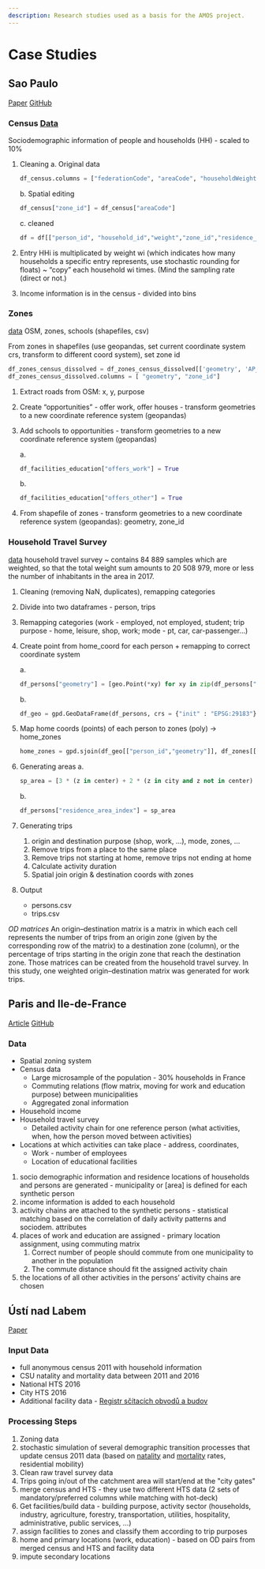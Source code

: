 ```yaml
---
description: Research studies used as a basis for the AMOS project.
---
```


# Case Studies

## Sao Paulo

[Paper](https://www.research-collection.ethz.ch/bitstream/handle/20.500.11850/429951/ab1545.pdf?sequence=1\&isAllowed=y) [GitHub](https://github.com/eqasim-org/sao\_paulo/blob/master/docs/howto.md)

### Census [Data](https://centrodametropole.fflch.usp.br/en/download-de-dados?f%5B0%5D=facets\_temas%3Ademographic%20census%202010\&f%5B1%5D=facets\_tipos%3Ano%20cartographic\&busca\_geral=\&items\_per\_page=20)

Sociodemographic information of people and households (HH) - scaled to 10%

1.  Cleaning a. Original data

    ```py
    df_census.columns = ["federationCode", "areaCode", "householdWeight", "metropolitanRegion", "personNumber", "gender", "age", "goingToSchool", "employment", "onLeave", "helpsInWork", "farmWork", "householdIncome", "motorcycleAvailability", "carAvailability", "numberOfMembers"]
    ```

    b. Spatial editing

    ```py
    df_census["zone_id"] = df_census["areaCode"] 
    ```

    c. cleaned

    ```py
    df = df[["person_id", "household_id","weight","zone_id","residence_area_index","age", "sex", "employment", "binary_car_availability","household_size", "household_income"]]
    ```
2. Entry HHi is multiplicated by weight wi (which indicates how many households a specific entry represents, use stochastic rounding for floats) \~ “copy” each household wi times. (Mind the sampling rate (direct or not.)
3. Income information is in the census - divided into bins

### Zones

[data](https://drive.google.com/file/d/1TdXEfwruBDYorcf9E7yG8kPI6yMfjV5O/view) OSM, zones, schools (shapefiles, csv)

From zones in shapefiles (use geopandas, set current coordinate system crs, transform to different coord system), set zone id

```py
df_zones_census_dissolved = df_zones_census_dissolved[['geometry', 'AP_2010_CH']]
df_zones_census_dissolved.columns = [ "geometry", "zone_id"]
```

1. Extract roads from OSM: x, y, purpose
2. Create “opportunities” - offer work, offer houses - transform geometries to a new coordinate reference system (geopandas)
3.  Add schools to opportunities - transform geometries to a new coordinate reference system (geopandas)

    a.

    ```py
    df_facilities_education["offers_work"] = True
    ```

    b.

    ```py
    df_facilities_education["offers_other"] = True
    ```
4. From shapefile of zones - transform geometries to a new coordinate reference system (geopandas): geometry, zone\_id

### Household Travel Survey

[data](https://transparencia.metrosp.com.br/dataset/pesquisa-origem-e-destino/resource/4362eaa3-c0aa-410a-a32b-37355c091075) household travel survey \~ contains 84 889 samples which are weighted, so that the total weight sum amounts to 20 508 979, more or less the number of inhabitants in the area in 2017.

1. Cleaning (removing NaN, duplicates), remapping categories
2. Divide into two dataframes - person, trips
3. Remapping categories (work - employed, not employed, student; trip purpose - home, leisure, shop, work; mode - pt, car, car-passenger...)
4.  Create point from home\_coord for each person + remapping to correct coordinate system

    a.

    ```py
    df_persons["geometry"] = [geo.Point(*xy) for xy in zip(df_persons["homeCoordX"], df_persons["homeCoordY"])]
    ```

    b.

    ```py
    df_geo = gpd.GeoDataFrame(df_persons, crs = {"init" : "EPSG:29183"})
    ```
5.  Map home coords (points) of each person to zones (poly) -> home\_zones

    ```py
    home_zones = gpd.sjoin(df_geo[["person_id","geometry"]], df_zones[["zone_id","geometry"]], op = "within",how="left")
    ```
6.  Generating areas a.

    ```py
    sp_area = [3 * (z in center) + 2 * (z in city and z not in center) + 1 * (z in region and z not in city) for z in zone_id] 
    ```

    b.

    ```py
    df_persons["residence_area_index"] = sp_area
    ```
7. Generating trips
   1. origin and destination purpose (shop, work, ...), mode, zones, …
   2. Remove trips from a place to the same place
   3. Remove trips not starting at home, remove trips not ending at home
   4. Calculate activity duration
   5. Spatial join origin & destination coords with zones
8. Output
   * persons.csv
   * trips.csv

_OD matrices_ An origin–destination matrix is a matrix in which each cell represents the number of trips from an origin zone (given by the corresponding row of the matrix) to a destination zone (column), or the percentage of trips starting in the origin zone that reach the destination zone. Those matrices can be created from the household travel survey. In this study, one weighted origin–destination matrix was generated for work trips.

## Paris and Ile-de-France

[Article](https://www.sciencedirect.com/science/article/pii/S0968090X21003016) [GitHub](https://github.com/eqasim-org/ile-de-france/blob/develop/docs/population.md)

### Data

* Spatial zoning system
* Census data
  * Large microsample of the population - 30% households in France
  * Commuting relations (flow matrix, moving for work and education purpose) between municipalities
  * Aggregated zonal information
* Household income
* Household travel survey
  * Detailed activity chain for one reference person (what activities, when, how the person moved between activities)
* Locations at which activities can take place - address, coordinates,
  * Work - number of employees
  * Location of educational facilities

1. socio demographic information and residence locations of households and persons are generated - municipality or \[area] is defined for each synthetic person
2. income information is added to each household
3. activity chains are attached to the synthetic persons - statistical matching based on the correlation of daily activity patterns and sociodem. attributes
4. places of work and education are assigned - primary location assignment, using commuting matrix
   1. Correct number of people should commute from one municipality to another in the population
   2. The commute distance should fit the assigned activity chain
5. the locations of all other activities in the persons’ activity chains are chosen

## Ústí nad Labem

[Paper](https://www.researchgate.net/publication/357836049\_Synthetic\_Population\_Generator\_for\_Activity-Based\_Travel\_Demand\_Models)

### Input Data

* full anonymous census 2011 with household information
* CSU natality and mortality data between 2011 and 2016
* National HTS 2016
* City HTS 2016
* Additional facility data - [Registr sčítacích obvodů a budov](https://www.czso.cz/csu/rso/registr\_scitacich\_obvodu)

### Processing Steps

1. Zoning data
2. stochastic simulation of several demographic transition processes that update census 2011 data (based on [natality](https://www.czso.cz/csu/czso/porodnost-a-plodnost-2011-2015) and [mortality](https://www.czso.cz/csu/czso/umrtnostni-tabulky-metodika) rates, residential mobility)
3. Clean raw travel survey data
4. Trips going in/out of the catchment area will start/end at the "city gates"
5. merge census and HTS - they use two different HTS data (2 sets of mandatory/preferred columns while matching with hot-deck)
6. Get facilities/build data - building purpose, activity sector (households, industry, agriculture, forestry, transportation, utilities, hospitality, administrative, public services, ...)
7. assign facilities to zones and classify them according to trip purposes
8. home and primary locations (work, education) - based on OD pairs from merged census and HTS and facility data
9. impute secondary locations
